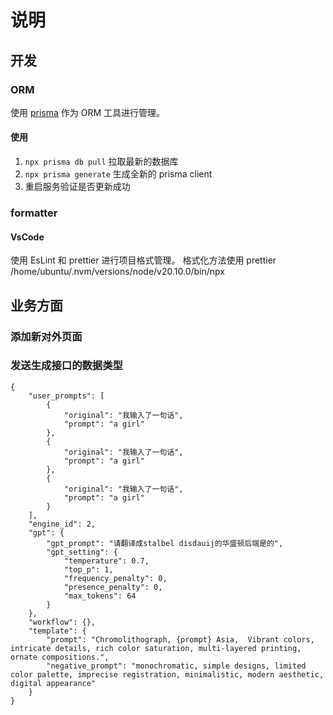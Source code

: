 # 说明

## 开发

### ORM

使用 [prisma](https://www.prisma.io/) 作为 ORM 工具进行管理。

#### 使用

1. `npx prisma db pull` 拉取最新的数据库
2. `npx prisma generate` 生成全新的 prisma client
3. 重启服务验证是否更新成功

### formatter

#### VsCode

使用 EsLint 和 prettier 进行项目格式管理。
格式化方法使用 prettier
/home/ubuntu/.nvm/versions/node/v20.10.0/bin/npx

## 业务方面

### 添加新对外页面

### 发送生成接口的数据类型

```
{
    "user_prompts": [
        {
            "original": "我输入了一句话",
            "prompt": "a girl"
        },
        {
            "original": "我输入了一句话",
            "prompt": "a girl"
        },
        {
            "original": "我输入了一句话",
            "prompt": "a girl"
        }
    ],
    "engine_id": 2,
    "gpt": {
        "gpt_prompt": "请翻译成stalbel disdauij的华盛顿后端是的",
        "gpt_setting": {
            "temperature": 0.7,
            "top_p": 1,
            "frequency_penalty": 0,
            "presence_penalty": 0,
            "max_tokens": 64
        }
    },
    "workflow": {},
    "template": {
        "prompt": "Chromolithograph, {prompt} Asia,  Vibrant colors, intricate details, rich color saturation, multi-layered printing, ornate compositions.",
        "negative_prompt": "monochromatic, simple designs, limited color palette, imprecise registration, minimalistic, modern aesthetic, digital appearance"
    }
}

```
